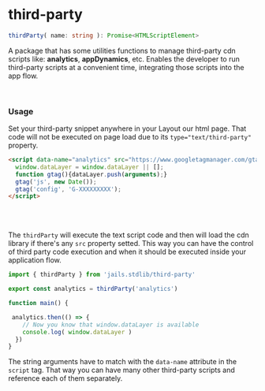 # third-party

```ts 
thirdParty( name: string ): Promise<HTMLScriptElement>
```

A package that has some utilities functions to manage third-party cdn scripts like: **analytics**, **appDynamics**, etc.
Enables the developer to run third-party scripts at a convenient time, integrating those scripts into the app flow.

<br />

### Usage
Set your third-party snippet anywhere in your Layout our html page. 
That code will not be executed on page load due to its `type="text/third-party"` property.

```html
<script data-name="analytics" src="https://www.googletagmanager.com/gtag/js?id=G-XXXXXXXXX" type="text/third-party">
  window.dataLayer = window.dataLayer || [];
  function gtag(){dataLayer.push(arguments);}
  gtag('js', new Date());
  gtag('config', 'G-XXXXXXXXX');
</script> 
```
<br />
<br />

The `thirdParty` will execute the text script code and then will load the cdn library if there's any `src` property setted.
This way you can have the control of third party code execution and when it should be executed inside your application flow.

```js
import { thirdParty } from 'jails.stdlib/third-party'

export const analytics = thirdParty('analytics')

function main() {

 analytics.then(() => {
    // Now you know that window.dataLayer is available
    console.log( window.dataLayer )
  })
}
```

The string arguments have to match with the `data-name` attribute in the `script` tag. That way you can have many other third-party scripts and reference each of them separately.